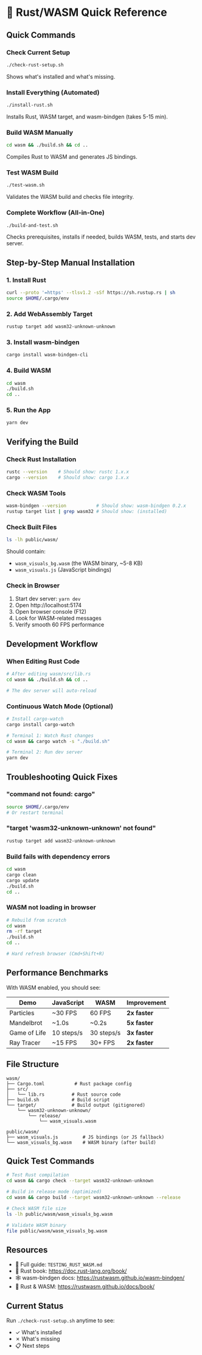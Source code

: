 # 🦀 Rust/WASM Quick Reference

## Quick Commands

### Check Current Setup
```bash
./check-rust-setup.sh
```
Shows what's installed and what's missing.

### Install Everything (Automated)
```bash
./install-rust.sh
```
Installs Rust, WASM target, and wasm-bindgen (takes 5-15 min).

### Build WASM Manually
```bash
cd wasm && ./build.sh && cd ..
```
Compiles Rust to WASM and generates JS bindings.

### Test WASM Build
```bash
./test-wasm.sh
```
Validates the WASM build and checks file integrity.

### Complete Workflow (All-in-One)
```bash
./build-and-test.sh
```
Checks prerequisites, installs if needed, builds WASM, tests, and starts dev server.

## Step-by-Step Manual Installation

### 1. Install Rust
```bash
curl --proto '=https' --tlsv1.2 -sSf https://sh.rustup.rs | sh
source $HOME/.cargo/env
```

### 2. Add WebAssembly Target
```bash
rustup target add wasm32-unknown-unknown
```

### 3. Install wasm-bindgen
```bash
cargo install wasm-bindgen-cli
```

### 4. Build WASM
```bash
cd wasm
./build.sh
cd ..
```

### 5. Run the App
```bash
yarn dev
```

## Verifying the Build

### Check Rust Installation
```bash
rustc --version    # Should show: rustc 1.x.x
cargo --version    # Should show: cargo 1.x.x
```

### Check WASM Tools
```bash
wasm-bindgen --version           # Should show: wasm-bindgen 0.2.x
rustup target list | grep wasm32 # Should show: (installed)
```

### Check Built Files
```bash
ls -lh public/wasm/
```
Should contain:
- `wasm_visuals_bg.wasm` (the WASM binary, ~5-8 KB)
- `wasm_visuals.js` (JavaScript bindings)

### Check in Browser
1. Start dev server: `yarn dev`
2. Open http://localhost:5174
3. Open browser console (F12)
4. Look for WASM-related messages
5. Verify smooth 60 FPS performance

## Development Workflow

### When Editing Rust Code

```bash
# After editing wasm/src/lib.rs
cd wasm && ./build.sh && cd ..

# The dev server will auto-reload
```

### Continuous Watch Mode (Optional)

```bash
# Install cargo-watch
cargo install cargo-watch

# Terminal 1: Watch Rust changes
cd wasm && cargo watch -s "./build.sh"

# Terminal 2: Run dev server
yarn dev
```

## Troubleshooting Quick Fixes

### "command not found: cargo"
```bash
source $HOME/.cargo/env
# Or restart terminal
```

### "target 'wasm32-unknown-unknown' not found"
```bash
rustup target add wasm32-unknown-unknown
```

### Build fails with dependency errors
```bash
cd wasm
cargo clean
cargo update
./build.sh
cd ..
```

### WASM not loading in browser
```bash
# Rebuild from scratch
cd wasm
rm -rf target
./build.sh
cd ..

# Hard refresh browser (Cmd+Shift+R)
```

## Performance Benchmarks

With WASM enabled, you should see:

| Demo | JavaScript | WASM | Improvement |
|------|-----------|------|-------------|
| Particles | ~30 FPS | 60 FPS | **2x faster** |
| Mandelbrot | ~1.0s | ~0.2s | **5x faster** |
| Game of Life | 10 steps/s | 30 steps/s | **3x faster** |
| Ray Tracer | ~15 FPS | 30+ FPS | **2x faster** |

## File Structure

```
wasm/
├── Cargo.toml           # Rust package config
├── src/
│   └── lib.rs          # Rust source code
├── build.sh            # Build script
└── target/             # Build output (gitignored)
    └── wasm32-unknown-unknown/
        └── release/
            └── wasm_visuals.wasm

public/wasm/
├── wasm_visuals.js         # JS bindings (or JS fallback)
└── wasm_visuals_bg.wasm    # WASM binary (after build)
```

## Quick Test Commands

```bash
# Test Rust compilation
cd wasm && cargo check --target wasm32-unknown-unknown

# Build in release mode (optimized)
cd wasm && cargo build --target wasm32-unknown-unknown --release

# Check WASM file size
ls -lh public/wasm/wasm_visuals_bg.wasm

# Validate WASM binary
file public/wasm/wasm_visuals_bg.wasm
```

## Resources

- 📖 Full guide: `TESTING_RUST_WASM.md`
- 🦀 Rust book: https://doc.rust-lang.org/book/
- 🕸️ wasm-bindgen docs: https://rustwasm.github.io/wasm-bindgen/
- 🚀 Rust & WASM: https://rustwasm.github.io/docs/book/

## Current Status

Run `./check-rust-setup.sh` anytime to see:
- ✓ What's installed
- ✗ What's missing
- 📋 Next steps
